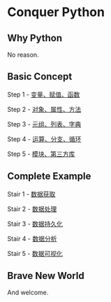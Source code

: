 # Conquer Python

## Why Python

No reason.

## Basic Concept

Step 1 - [变量、赋值、函数](./doc/step/1.md "Step 1")

Step 2 - [对象、属性、方法](./doc/step/2.md "Step 2")

Step 3 - [元组、列表、字典](./doc/step/3.md "Step 3")

Step 4 - [运算、分支、循环](./doc/step/4.md "Step 4")

Step 5 - [模块、第三方库](./doc/step/5.md "Step 5")

## Complete Example

Stair 1 - [数据获取](./doc/stair/1.md "Stair 1")

Stair 2 - [数据处理](./doc/stair/2.md "Stair 2")

Stair 3 - [数据持久化](./doc/stair/3.md "Stair 3")

Stair 4 - [数据分析](./doc/stair/4.md "Stair 4")

Stair 5 - [数据可视化](./doc/stair/5.md "Stair 5")

## Brave New World

And welcome.